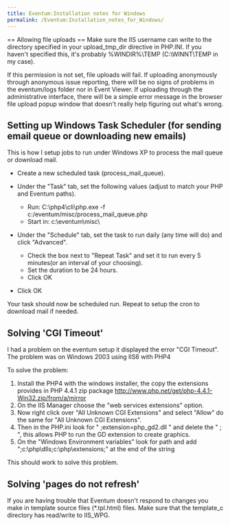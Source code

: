 ```yaml
---
title: Eventum:Installation notes for Windows
permalink: /Eventum:Installation_notes_for_Windows/
---
```


== Allowing file uploads == Make sure the IIS username can write to the directory specified in your upload_tmp_dir directive in PHP.INI. If you haven't specified this, it's probably %WINDIR%\\TEMP (C:\\WINNT\\TEMP in my case).

If this permission is not set, file uploads will fail. If uploading anonymously through anonymous issue reporting, there will be no signs of problems in the eventum/logs folder nor in Event Viewer. If uploading through the administrative interface, there will be a simple error message in the browser file upload popup window that doesn't really help figuring out what's wrong.

Setting up Windows Task Scheduler (for sending email queue or downloading new emails)
-------------------------------------------------------------------------------------

This is how I setup jobs to run under Windows XP to process the mail queue or download mail.

-   Create a new scheduled task (process_mail_queue).
-   Under the "Task" tab, set the following values (adjust to match your PHP and Eventum paths).
    -   Run: C:\\php4\\cli\\php.exe -f c:/eventum/misc/process_mail_queue.php
    -   Start in: c:\\eventum\\misc\\

-   Under the "Schedule" tab, set the task to run daily (any time will do) and click "Advanced".
    -   Check the box next to "Repeat Task" and set it to run every 5 minutes(or an interval of your choosing).
    -   Set the duration to be 24 hours.
    -   Click OK

-   Click OK

Your task should now be scheduled run. Repeat to setup the cron to download mail if needed.

Solving 'CGI Timeout'
---------------------

I had a problem on the eventum setup it displayed the error "CGI Timeout". The problem was on Windows 2003 using IIS6 with PHP4

To solve the problem:

1.  Install the PHP4 with the windows installer, the copy the extensions provides in PHP 4.4.1 zip package <http://www.php.net/get/php-4.4.1-Win32.zip/from/a/mirror>
2.  On the IIS Manager choose the "web services extensions" option.
3.  Now right click over "All Unknown CGI Extensions" and select "Allow" do the same for "All Unknown CGI Extensions".
4.  Then in the PHP.ini look for " ;extension=php_gd2.dll " and delete the " ; ", this allows PHP to run the GD extension to create graphics.
5.  On the "Windows Environment variables" look for path and add ";c:\\php\\dlls;c:\\php\\extensions;" at the end of the string

This should work to solve this problem.

Solving 'pages do not refresh'
------------------------------

If you are having trouble that Eventum doesn't respond to changes you make in template source files (\*.tpl.html) files. Make sure that the template_c directory has read/write to IIS_WPG.